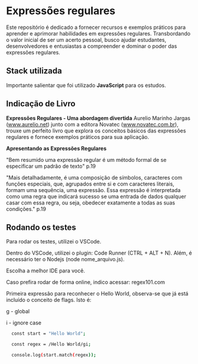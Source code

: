 
# Expressões regulares
Este repositório é dedicado a fornecer recursos e exemplos práticos para aprender e aprimorar habilidades em expressões regulares. Transbordando o valor inicial de ser um acerto pessoal, busco ajudar estudantes, desenvolvedores e entusiastas a compreender e dominar o poder das expressões regulares.

## Stack utilizada

Importante salientar que foi utilizado **JavaScript** para os estudos.


## Indicação de Livro

**Expressões Regulares - Uma abordagem divertida** Aurelio Marinho Jargas (www.aurelio.net) junto com a editora Novatec (www.novatec.com.br), trouxe um perfeito livro que explora os conceitos básicos das expressões regulares e fornece exemplos práticos para sua aplicação.

**Apresentando as Expressões Regulares** 

"Bem resumido uma expressão regular é um método formal de se especificar um padrão de texto" p.19

"Mais detalhadamente, é uma composição de símbolos, caracteres com funções especiais, que, agrupados entre si e com caracteres literais, formam uma sequência, uma expressão. Essa expressão é interpretada como uma regra que indicará sucesso se uma entrada de dados qualquer casar com essa regra, ou seja, obedecer exatamente a todas as suas condições." p.19



## Rodando os testes

Para rodar os testes, utilizei o VSCode. 

Dentro do VSCode, utilizei o plugin: Code Runner (CTRL + ALT + N). Além, é necessário ter o Nodejs (node nome_arquivo.js).

Escolha a melhor IDE para você. 

Caso prefira rodar de forma online, indico acessar: regex101.com

Primeira expressão para reconhecer o Hello World, observa-se que já está incluído o conceito de flags. Isto é:  

g -  global

i - ignore case

```bash
  const start = "Hello World";

  const regex = /Hello World/gi;

  console.log(start.match(regex));
```


